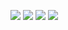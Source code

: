 ![](https://raw.github.com/yazgoo/ledbar/master/ledbar_holes.png)
![](https://raw.github.com/yazgoo/ledbar/master/ledbar_one_led.png)
![](https://raw.github.com/yazgoo/ledbar/master/ledbar_leds_linked.png)
![](https://raw.github.com/yazgoo/ledbar/master/ledbar_finished.png)
